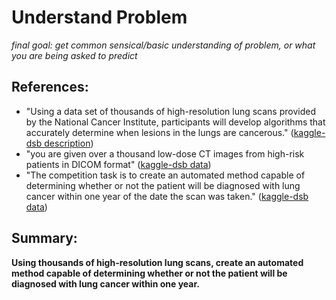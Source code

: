 # Understand Problem
*final goal: get common sensical/basic understanding of problem, or what you are being asked to predict*

## References:
* "Using a data set of thousands of high-resolution lung scans provided by the National Cancer Institute, participants will develop algorithms that accurately determine when lesions in the lungs are cancerous." ([kaggle-dsb description](https://www.kaggle.com/c/data-science-bowl-2017))
* "you are given over a thousand low-dose CT images from high-risk patients in DICOM format" ([kaggle-dsb data](https://www.kaggle.com/c/data-science-bowl-2017/data))
* "The competition task is to create an automated method capable of determining whether or not the patient will be diagnosed with lung cancer within one year of the date the scan was taken." ([kaggle-dsb data](https://www.kaggle.com/c/data-science-bowl-2017/data))

## Summary:

**Using thousands of high-resolution lung scans, create an automated method capable of determining whether or not the patient will be diagnosed with lung cancer within one year.**
